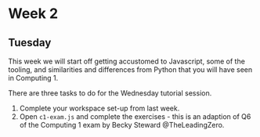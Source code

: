 # Week 2 #
## Tuesday ##
This week we will start off getting accustomed to Javascript,
some of the tooling, and similarities and differences from Python
that you will have seen in Computing 1.

There are three tasks to do for the Wednesday tutorial session.
1. Complete your workspace set-up from last week.
1. Open `c1-exam.js` and complete the exercises - this is an adaption of Q6 of the Computing 1 exam by Becky Steward @TheLeadingZero.

